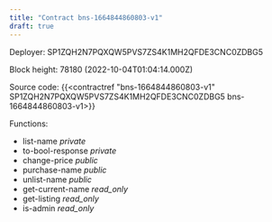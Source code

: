 ```yaml
---
title: "Contract bns-1664844860803-v1"
draft: true
---
```

Deployer: SP1ZQH2N7PQXQW5PVS7ZS4K1MH2QFDE3CNC0ZDBG5


 



Block height: 78180 (2022-10-04T01:04:14.000Z)

Source code: {{<contractref "bns-1664844860803-v1" SP1ZQH2N7PQXQW5PVS7ZS4K1MH2QFDE3CNC0ZDBG5 bns-1664844860803-v1>}}

Functions:

* list-name _private_
* to-bool-response _private_
* change-price _public_
* purchase-name _public_
* unlist-name _public_
* get-current-name _read_only_
* get-listing _read_only_
* is-admin _read_only_
